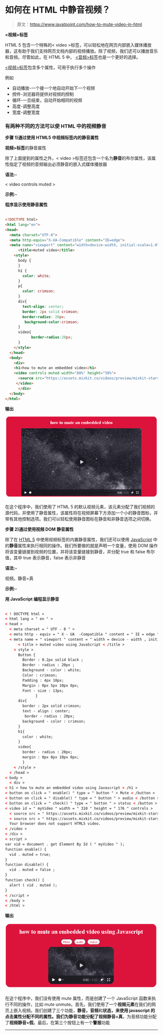 # 如何在 HTML 中静音视频？

> 原文：<https://www.javatpoint.com/how-to-mute-video-in-html>

**<视频>标签**

HTML 5 包含一个特殊的< video >标签，可以轻松地在网页内部嵌入媒体播放器，这有助于我们支持网页文档内部的视频播放。除了视频，我们还可以播放音乐和音频。尽管如此，在 HTML 5 中， [<音频>标签](https://www.javatpoint.com/html-audio)也是一个更好的选择。

[<视频>标签](https://www.javatpoint.com/html-video)包含多个属性，可用于执行多个操作

例如

*   自动播放-一个接一个地自动开始下一个视频
*   控件-浏览器将提供对视频的控制
*   循环-一旦结束，自动开始相同的视频
*   高度-调整高度
*   宽度-调整宽度

### 有两种不同的方法可以使 HTML 中的视频静音

**步骤 1)通过使用 HTML5 中视频标签内的静音属性**

**视频>标签**的静音属性

除了上面提到的属性之外，< video >标签还包含一个名为**静音**的布尔属性，该属性指定了视频的音频输出必须静音的嵌入式媒体播放器

**语法:-**

< video controls muted >

**示例:-**

**程序显示使用静音属性**

```html

<!DOCTYPE html>
<html lang="en">
<head>
  <meta charset="UTF-8">
  <meta http-equiv="X-UA-Compatible" content="IE=edge">
  <meta name="viewport" content="width=device-width, initial-scale=1.0">
      <title>muted video</title>
    <style>
      body {        
      }
      h1 {
        color: white;
      }
      p{
        color: crimson;
      }
      div{
        text-align: center;
        border: 2px solid crimson;
        border-radius: 20px;
         background-color:crimson;
      }
      video{
            border-radius:20px;
      }
    </style>
  </head>
  <body>
    <div>
    <h1>how to mute an embedded video</h1> 
    <video controls muted width="80%" height="50%">
      <source src="https://assets.mixkit.co/videos/preview/mixkit-stars-in-space-1610-large.mp4/" type="video/mp4">
     </video>
      </div>
  </body>
</html>

```

**输出**

![How to mute video in HTML?](img/69c920c1f728b4373be3532ec1eb150b.png)

在这个程序中，我们使用了 HTML 5 的默认视频元素，该元素分配了我们视频的源代码，并使用了静音属性，该属性将在视频屏幕下方添加一个小的静音图标，并带有其他控制选项。我们可以轻松使用静音图标在静音和非静音选项之间切换。

**步骤 2)通过使用视频 DOM 静音属性**

除了在 [HTML 5](https://www.javatpoint.com/html5-tutorial) 中使用视频标签的内置静音属性，我们还可以使用 [JavaScript](https://www.javatpoint.com/javascript-tutorial) 中的**静音**属性来执行相同的操作。我们所要做的就是声明一个变量，使用 DOM 操作将该变量链接到视频的位置，并将该变量链接到静音，并分配 true 和 false 布尔值，其中 true 表示静音，false 表示非静音

**语法:-**

视频。静音=真

**示例:-**

**用 JavaScript 编程显示静音**

```html

< ! DOCTYPE html >
< html lang = " en " >
< head > 
  < meta charset = " UTF - 8 " >
  < meta http - equiv = " X - UA  -Compatible " content = " IE = edge " >
  < meta name = " viewport " content = " width = device - width , initial - scale = 1.0 " >
      < title > muted video using JavaScript < /title >
    < style >
      Button {
        Border : 0.2px solid black ;
        Border - radius : 20px ;
        Background - color : white;
        Color : crimson;
        Padding : 4px 10px;
        Margin : 0px 5px 10px 0px;
        Font - size : 13px;
              }
      div{
        border : 2px solid crimson;
        text - align : center;
         border - radius : 20px;
        background - color : crimson;
      }
      h1{
        color : white;
      }
      video{
        border - radius : 20px;
        margin : 0px 0px 10px 0px;
        }    
    < /style >
  < /head >
< body > 
  < div >
< h1 > how to mute an embedded video using Javascript < /h1 >
< button on click = " enable() " type = " button " > Mute < /button >
< button on click = " disable() " type = " button " > audio < /button >
< button on click = " check() " type = " button " > status < /button > < br > 
< video id = " myVideo " width = " 310 " height = " 176 " controls >
  < source src = " https://assets.mixkit.co/videos/preview/mixkit-stars-in-space-1610-large.mp4 /  "   type = " video / mp4 " >
  < source src = " https://assets.mixkit.co/videos/preview/mixkit-stars-in-space-1610-large.mp4/ " type = " video / ogg " >
  Your browser does not support HTML5 video.
< /video >
< /div >
< script >
var vid = document . get Element By Id ( " myVideo " );
function enable() { 
  vid . muted = true;
} 
function disable() { 
  vid . muted = false ;
} 
function check() { 
  alert ( vid . muted );
} 
< /script > 
< /body > 
< /html >

```

**输出**

![How to mute video in HTML?](img/dc8635e78518a188f7b421afab2ef6ca.png)

在这个程序中，我们没有使用 mute 属性，而是创建了一个 JavaScript 函数来执行不同的操作，比如 mute unmute。首先，我们使用了一个**视频元素**在我们的网页上嵌入视频。我们创建了三个功能，**静音，音频**和**状态，**来使用 javascript 的点击属性分配不同的属性。我们为静音功能分配了**视频静音=真**，为音频功能分配了**视频静音=假**。最后，在第三个按钮上有一个**警报**功能

* * *
